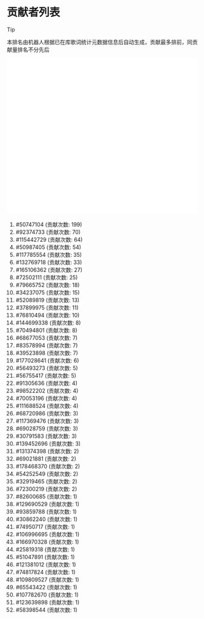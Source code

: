 # 贡献者列表

> [!TIP]
> 本排名由机器人根据已在库歌词统计元数据信息后自动生成，贡献最多排前，同贡献量排名不分先后

![贡献者头像画廊](./CONTRIBUTORS.svg)

1. #50747104 (贡献次数: 199)
2. #92374733 (贡献次数: 70)
3. #115442729 (贡献次数: 64)
4. #50987405 (贡献次数: 54)
5. #117785554 (贡献次数: 35)
6. #132769718 (贡献次数: 33)
7. #165106362 (贡献次数: 27)
8. #72502111 (贡献次数: 25)
9. #79665752 (贡献次数: 18)
10. #34237075 (贡献次数: 15)
11. #52089819 (贡献次数: 13)
12. #37899975 (贡献次数: 11)
13. #76810494 (贡献次数: 10)
14. #144699338 (贡献次数: 8)
15. #70494801 (贡献次数: 8)
16. #68677053 (贡献次数: 7)
17. #83578994 (贡献次数: 7)
18. #39523898 (贡献次数: 7)
19. #177028641 (贡献次数: 6)
20. #56493273 (贡献次数: 5)
21. #56755417 (贡献次数: 5)
22. #91305636 (贡献次数: 4)
23. #98522202 (贡献次数: 4)
24. #70053196 (贡献次数: 4)
25. #111688524 (贡献次数: 4)
26. #68720986 (贡献次数: 3)
27. #117369476 (贡献次数: 3)
28. #69028759 (贡献次数: 3)
29. #30791583 (贡献次数: 3)
30. #139452696 (贡献次数: 3)
31. #131374398 (贡献次数: 2)
32. #69021881 (贡献次数: 2)
33. #178468370 (贡献次数: 2)
34. #54252549 (贡献次数: 2)
35. #32919465 (贡献次数: 2)
36. #72300219 (贡献次数: 2)
37. #82600685 (贡献次数: 1)
38. #129690529 (贡献次数: 1)
39. #93859788 (贡献次数: 1)
40. #30862240 (贡献次数: 1)
41. #74950717 (贡献次数: 1)
42. #106996695 (贡献次数: 1)
43. #166970328 (贡献次数: 1)
44. #25819318 (贡献次数: 1)
45. #51047891 (贡献次数: 1)
46. #121381012 (贡献次数: 1)
47. #74817824 (贡献次数: 1)
48. #109809527 (贡献次数: 1)
49. #65543422 (贡献次数: 1)
50. #107782670 (贡献次数: 1)
51. #123639898 (贡献次数: 1)
52. #58398544 (贡献次数: 1)
